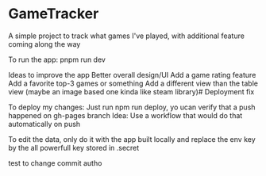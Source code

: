 # GameTracker
A simple project to track what games I've played, with additional feature coming along the way

To run the app:
pnpm run dev

Ideas to improve the app
Better overall design/UI
Add a game rating feature
Add a favorite top-3 games or something
Add a different view than the table view (maybe an image based one kinda like steam library)# Deployment fix

To deploy my changes:
Just run npm run deploy, yo ucan verify that a push happened on gh-pages branch
Idea: Use a workflow that would do that automatically on push

To edit the data, only do it with the app built locally and replace the env key by the all powerfull key stored in .secret

test to change commit autho